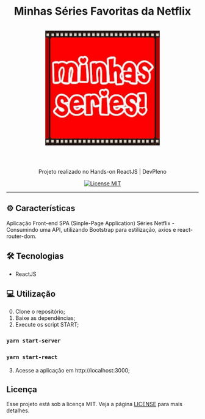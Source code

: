 <h1 align="center">
Minhas Séries Favoritas da Netflix
  <br>
  <br>

  <img src="public/minhas-series.jpg" alt="Minhas Séries LOGO" width="300">

  <br>  
  <br>
</h1>

<p align="center">Projeto realizado no Hands-on ReactJS | DevPleno</p>

<p align="center">
  <a href="https://opensource.org/licenses/MIT">
    <img src="https://img.shields.io/badge/License-MIT-blue.svg" alt="License MIT">
  </a>
</p>

<hr />

## ⚙️ Características

Aplicação Front-end SPA (Sinple-Page Application) Séries Netflix - Consumindo uma API, utilizando Bootstrap para estilização, axios e react-router-dom.

## 🛠 Tecnologias

- ReactJS

## 💻 Utilização

0) Clone o repositório;<br>
1) Baixe as dependências;<br>
2) Execute os script START;<br>
### `yarn start-server`<br>
### `yarn start-react`<br>
3) Acesse a aplicação em http://localhost:3000;<br>

## Licença

Esse projeto está sob a licença MIT. Veja a página [LICENSE](https://opensource.org/licenses/MIT) para mais detalhes.
